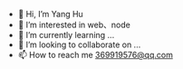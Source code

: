 - 👋 Hi, I’m Yang Hu
- 👀 I’m interested in  web、node
- 🌱 I’m currently learning ...
- 💞️ I’m looking to collaborate on ...
- 📫 How to reach me 369919576@qq.com

<!---
xyy7260/xyy7260 is a ✨ special ✨ repository because its `README.md` (this file) appears on your GitHub profile.
You can click the Preview link to take a look at your changes.
--->
